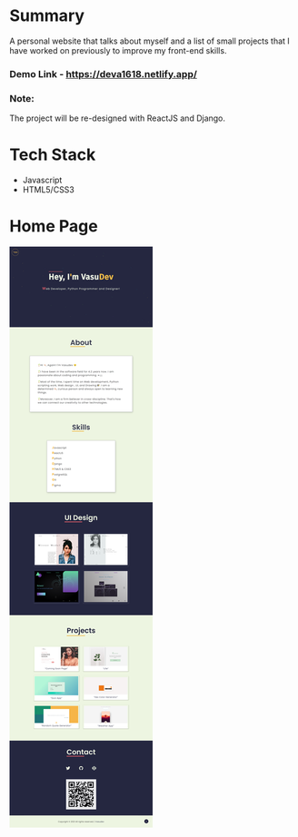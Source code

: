 # Summary

A personal website that talks about myself and a list of small projects that I have worked on previously to improve my front-end skills.

### Demo Link - https://deva1618.netlify.app/

### Note:

The project will be re-designed with ReactJS and Django.

# Tech Stack

- Javascript
- HTML5/CSS3

# Home Page

<img src="./images/portfolio.png">
